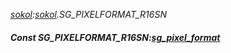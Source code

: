 _[sokol](../../modules/sokol/sokol-module.md):[sokol](../../modules/sokol/sokol-module.md).SG\_PIXELFORMAT\_R16SN_
##### Const SG\_PIXELFORMAT\_R16SN:[sg_pixel_format](../../modules/sokol/sokol-sg_pixel_format.md)
